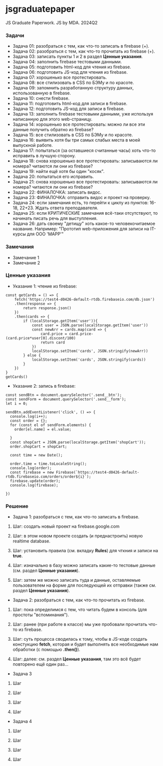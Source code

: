 # jsgraduatepaper
JS Graduate Paperwork. JS by MDA. 2024Q2


### Задачи
* Задача 01: разобраться с тем, как что-то записать в firebase (+).
* Задача 02: разобраться с тем, как что-то прочитать из firebase (+).
* Задача 03: записать пункты 1 и 2 в раздел **Ценные указания**.
* Задача 04: заполнить firebase тестовыми данными.
* Задача 05: подготовить html-код для чтения из firebase.
* Задача 06: подготовить JS-код для чтения из firebase.
* Задача 07: хорошенько все протестировать.
* Задача 08: все стилизовать в CSS по БЭМу и по красоте.
* Задача 09: запомнить разработанную структуру данных, использованную в firebase.
* Задача 10: снести firebase.
* Задача 11: подготовить html-код для записи в firebase.
* Задача 12: подготовить JS-код для записи в firebase.
* Задача 13: заполнить firebase тестовыми данными, уже используя написанную для этого web-страницу.
* Задача 14: хорошенько все протестировать: можно ли все эти данные получить обратно из firebase?
* Задача 15: все стилизовать в CSS по БЭМу и по красоте.
* Задача 16: выявить хотя бы три самых слабых места в моей выпускной работе.
* Задача 17: попытаться (за оставшиеся считанные часы) хоть что-то исправить в лучшую сторону.
* Задача 18: снова хорошенько все протестировать: записываются ли номера? читаются ли они из firebase?
* Задача 19: найти ещё хотя бы один "косяк".
* Задача 20: попытаться его исправить.
* Задача 21: снова хорошенько все протестировать: записываются ли номера? читаются ли они из firebase?
* Задача 22: ФИНАЛОЧКА: записать видос.
* Задача 23: ФИНАЛОЧКА: отправить видос и проект на проверку.
* Задача 24: если замечания есть, то перейти к циклу из пунктов: 16-18, 22+23. Ждать ответа преподавателя.
* Задача 25: если КРИТИЧЕСКИЕ замечания всё-таки отсутствуют, то начинать писать речь для выступления.
* Задача 26: дать своему "детищу" хоть какое-то человекочитаемое название. Например: "Прототип web-приложения для записи на IT-курсы для ООО 'МАРР'"


### Замечания
* Замечание 1
* Замечание 2

### Ценные указания
* Указание 1: чтение из firebase:

```
const getCards = () => {
    fetch('https://test4-d0426-default-rtdb.firebaseio.com/db.json')
    .then(response => {
        return response.json()
    })
    .then(cards => {
        if (localStorage.getItem('user')){
            const user = JSON.parse(localStorage.getItem('user'))
            const newArr = cards.map(card => {
                card.price = card.price-(card.price*user[0].discont/100)
                return card
            })
            localStorage.setItem('cards', JSON.stringify(newArr))
        } else {
            localStorage.setItem('cards', JSON.stringify(cards))
        }                   
    })
}
getCards()
```

* Указание 2: запись в firebase:

```
const sendBtn = document.querySelector('.send__btn');
const sendForm = document.querySelector('.send__form');
let i = 0;

sendBtn.addEventListener('click', () => {
  console.log(i++);
  const order = {};
  for (const el of sendForm.elements) {
    order[el.name] = el.value;
    
  }
  const shopCart = JSON.parse(localStorage.getItem('shopCart'));
  order.shopCart = shopCart;
  
  const time = new Date();
  
  order.time = time.toLocaleString();
  console.log(order);
  const firebase = new Firebase(`https://test4-d0426-default-rtdb.firebaseio.com/orders/order${i}`);
  firebase.update(order);
  console.log(firebase);
  
})
```

### Решение

* Задача 1: разобраться с тем, как что-то записать в firebase.

1. Шаг: создать новый проект на firebase.google.com

2. Шаг: в этом новом проекте создать (и преднастроить) новую realtime database.

3. Шаг: установить правила (см. вкладку **Rules**) для чткния и записи на **true**.

4. Шаг: изначально в базу можно записать какие-то тестовые данные (см. раздел **Ценные указания**).

5. Шаг: затем же можно записать туда и данные, оставляемые пользователем на форме для последующей их отправки (также см. раздел **Ценные указания**).

* Задача 2: разобраться с тем, как что-то прочитать из firebase.

1. Шаг: пока определимся с тем, что читать будем в консоль (для простоты "вспоминания").

2. Шаг: ранее (при работе в классе) мы уже пробовали прочитать что-то из firebase.

3. Шаг: суть процесса сводилась к тому, чтобы в JS-коде создать констукцию **fetch**, которая и будет выполнять все необходимые нам обработки (с помощью **.then()**).

4. Шаг: далее: см. раздел **Ценные указания**, там это всё будет повторено ещё один раз... 

* Задача 3

1. Шаг

2. Шаг

3. Шаг

4. Шаг

* Задача 4

1. Шаг

2. Шаг

3. Шаг

4. Шаг